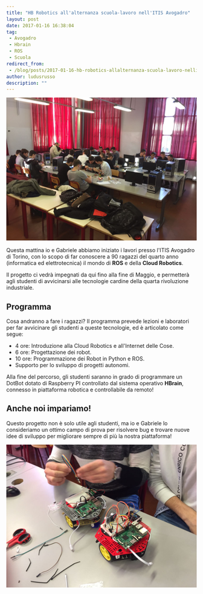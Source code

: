 ```yaml
---
title: "HB Robotics all'alternanza scuola-lavoro nell'ITIS Avogadro"
layout: post
date: 2017-01-16 16:38:04
tag:
 - Avogadro
 - Hbrain
 - ROS
 - Scuola
redirect_from:
 - /blog/posts/2017-01-16-hb-robotics-allalternanza-scuola-lavoro-nellitis-avogadro
author: ludusrusso
description: ""
---
```


![roscore ROS shell](https://raw.githubusercontent.com/ludusrusso/images/master/avogadro/avogadro2.jpeg)


Questa mattina io e Gabriele abbiamo iniziato i lavori presso l'ITIS Avogadro di Torino, con lo scopo di far conoscere a 90 ragazzi del quarto anno (informatica ed elettrotecnica) il mondo di **ROS** e della **Cloud Robotics**.

Il progetto ci vedrà impegnati da qui fino alla fine di Maggio, e permetterà agli studenti di avvicinarsi alle tecnologie cardine della quarta rivoluzione industriale.

## Programma

Cosa andranno a fare i ragazzi? Il programma prevede lezioni e laboratori per far avvicinare gli studenti a queste tecnologie, ed è articolato come segue:

- 4 ore: Introduzione alla Cloud Robotics e all'Internet delle Cose.
- 6 ore: Progettazione dei robot.
- 10 ore: Programmazione dei Robot in Python e ROS.
- Supporto per lo sviluppo di progetti autonomi.

Alla fine del percorso, gli studenti saranno in grado di programmare un DotBot dotato di Raspberry PI controllato dal sistema operativo **HBrain**, connesso in piattaforma robotica e controllabile da remoto!

## Anche noi impariamo!

Questo progetto non è solo utile agli studenti, ma io e Gabriele lo consideriamo un ottimo campo di prova per risolvere bug e trovare nuove idee di sviluppo per migliorare sempre di più la nostra piattaforma!

![roscore ROS shell](https://raw.githubusercontent.com/ludusrusso/images/master/avogadro/avogadro3.jpeg)
